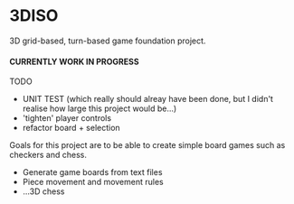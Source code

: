 # 3DISO
3D grid-based, turn-based game foundation project.

#### CURRENTLY WORK IN PROGRESS ####
TODO
* UNIT TEST (which really should alreay have been done, but I didn't realise how large this project would be...)
* 'tighten' player controls
* refactor board + selection

Goals for this project are to be able to create simple board games such as checkers and chess.

* Generate game boards from text files
* Piece movement and movement rules
* ...3D chess
